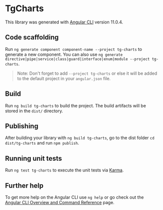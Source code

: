 # TgCharts

This library was generated with [Angular CLI](https://github.com/angular/angular-cli) version 11.0.4.

## Code scaffolding

Run `ng generate component component-name --project tg-charts` to generate a new component. You can also use `ng generate directive|pipe|service|class|guard|interface|enum|module --project tg-charts`.
> Note: Don't forget to add `--project tg-charts` or else it will be added to the default project in your `angular.json` file. 

## Build

Run `ng build tg-charts` to build the project. The build artifacts will be stored in the `dist/` directory.

## Publishing

After building your library with `ng build tg-charts`, go to the dist folder `cd dist/tg-charts` and run `npm publish`.

## Running unit tests

Run `ng test tg-charts` to execute the unit tests via [Karma](https://karma-runner.github.io).

## Further help

To get more help on the Angular CLI use `ng help` or go check out the [Angular CLI Overview and Command Reference](https://angular.io/cli) page.
